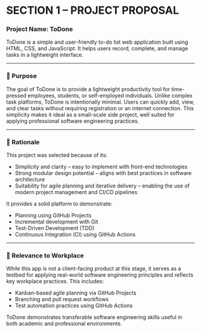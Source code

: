 # SECTION 1 – PROJECT PROPOSAL

### Project Name: ToDone

ToDone is a simple and user-friendly to-do list web application built using HTML, CSS, and JavaScript. It helps users record, complete, and manage tasks in a lightweight interface.

---

### 🔹 Purpose

The goal of ToDone is to provide a lightweight productivity tool for time-pressed employees, students, or self-employed individuals. Unlike complex task platforms, ToDone is intentionally minimal. Users can quickly add, view, and clear tasks without requiring registration or an internet connection. This simplicity makes it ideal as a small-scale side project, well suited for applying professional software engineering practices.

---

### 🔹 Rationale

This project was selected because of its:

- Simplicity and clarity – easy to implement with front-end technologies
- Strong modular design potential – aligns with best practices in software architecture
- Suitability for agile planning and iterative delivery – enabling the use of modern project management and CI/CD pipelines

It provides a solid platform to demonstrate:

- Planning using GitHub Projects
- Incremental development with Git
- Test-Driven Development (TDD)
- Continuous Integration (CI) using GitHub Actions

---

### 🔹 Relevance to Workplace

While this app is not a client-facing product at this stage, it serves as a testbed for applying real-world software engineering principles and reflects key workplace practices. This includes:

- Kanban-based agile planning via GitHub Projects
- Branching and pull request workflows
- Test automation practices using GitHub Actions

ToDone demonstrates transferable software engineering skills useful in both academic and professional environments.

